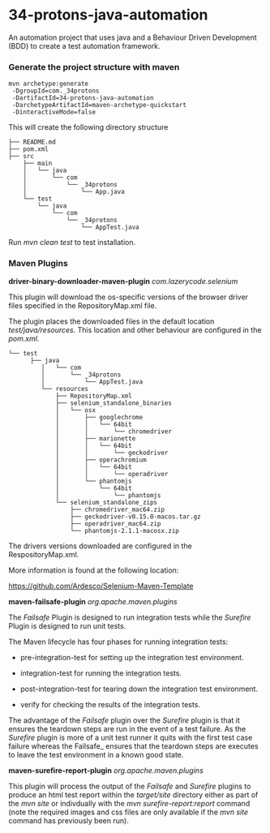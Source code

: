 # 34-protons-java-automation

An automation project that uses java and a Behaviour Driven Development (BDD) to create a test automation framework.

### Generate the project structure with maven

```
mvn archetype:generate
 -DgroupId=com._34protons
 -DartifactId=34-protons-java-automation
 -DarchetypeArtifactId=maven-archetype-quickstart
 -DinteractiveMode=false

```

This will create the following directory structure

```
├── README.md
├── pom.xml
├── src
    ├── main
    │   └── java
    │       └── com
    │           └── _34protons
    │               └── App.java
    └── test
        └── java
            └── com
                └── _34protons
                    └── AppTest.java
```
Run _mvn clean test_ to test installation.

### Maven Plugins

**driver-binary-downloader-maven-plugin** _com.lazerycode.selenium_

This plugin will download the os-specific versions of the browser driver files specified in the RepositoryMap.xml file.

The plugin places the downloaded files in the default location _test/java/resources_. This location and other behaviour are configured in the _pom.xml_.
 
```
└── test
      ├── java
         │   └── com
         │       └── _34protons
         │           └── AppTest.java
         └── resources
             ├── RepositoryMap.xml
             ├── selenium_standalone_binaries
             │   └── osx
             │       ├── googlechrome
             │       │   └── 64bit
             │       │       └── chromedriver
             │       ├── marionette
             │       │   └── 64bit
             │       │       └── geckodriver
             │       ├── operachromium
             │       │   └── 64bit
             │       │       └── operadriver
             │       └── phantomjs
             │           └── 64bit
             │               └── phantomjs
             └── selenium_standalone_zips
                 ├── chromedriver_mac64.zip
                 ├── geckodriver-v0.15.0-macos.tar.gz
                 ├── operadriver_mac64.zip
                 └── phantomjs-2.1.1-macosx.zip
 ```
The drivers versions downloaded are configured in the RespositoryMap.xml.

More information is found at the following location:

https://github.com/Ardesco/Selenium-Maven-Template

**maven-failsafe-plugin** _org.apache.maven.plugins_

The _Failsafe_ Plugin is designed to run integration tests while the _Surefire_ Plugin is designed to run unit tests.

The Maven lifecycle has four phases for running integration tests:

* pre-integration-test for setting up the integration test environment.

* integration-test for running the integration tests.

* post-integration-test for tearing down the integration test environment.

* verify for checking the results of the integration tests.

The advantage of the _Failsafe_ plugin over the _Surefire_ plugin is that it ensures the teardown steps are run in the event of a test failure. As the _Surefire_ plugin is more of a unit test runner it quits with the first test case failure whereas the Failsafe_ ensures that the teardown steps are executes to leave the test environment in a known good state.

**maven-surefire-report-plugin** _org.apache.maven.plugins_

This plugin will process the output of the _Failsafe_ and _Surefire_ plugins to produce an html test report within the _target/site_ directory either as part of the _mvn site_ or indivdually with the _mvn surefire-report:report_ command (note the required images and css files are only available if the _mvn site_ command has previously been run).